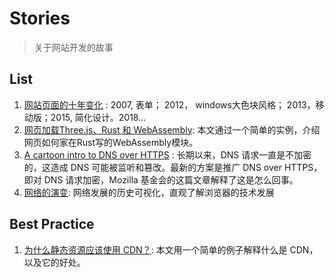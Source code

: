# Stories 

> 关于网站开发的故事


## List 

1. [网站页面的十年变化](https://theioradlife.com/simple-is-hard-the-iorad-brand-story-and-a-major-announcement-ee2912843d3b) : 2007, 表单； 2012， windows大色块风格； 2013，移动版；2015, 简化设计。2018...
2. [网页加载Three.js、Rust 和 WebAssembly](https://medium.com/@cwervo/parc3l-combining-three-js-rust-and-webassembly-c1e643ef7681): 本文通过一个简单的实例，介绍网页如何家在Rust写的WebAssembly模块。
3. [A cartoon intro to DNS over HTTPS](https://hacks.mozilla.org/2018/05/a-cartoon-intro-to-dns-over-https/) : 长期以来，DNS 请求一直是不加密的，这造成 DNS 可能被监听和篡改。最新的方案是推广 DNS over HTTPS，即对 DNS 请求加密，Mozilla 基金会的这篇文章解释了这是怎么回事。
4. [网络的演变](http://www.evolutionoftheweb.com/?hl=zh-cn): 网络发展的历史可视化，直观了解浏览器的技术发展




## Best Practice 

1. [为什么静态资源应该使用 CDN？](https://forestry.io/blog/for-static-sites-theres-no-excuse-not-to-use-a-cdn/): 本文用一个简单的例子解释什么是 CDN，以及它的好处。

